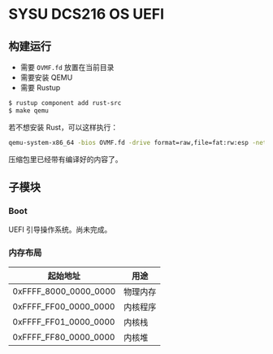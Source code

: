 # SYSU DCS216 OS UEFI

## 构建运行

- 需要 `OVMF.fd` 放置在当前目录
- 需要安装 QEMU
- 需要 Rustup

```sh
$ rustup component add rust-src
$ make qemu
```

若不想安装 Rust，可以这样执行：

```sh
qemu-system-x86_64 -bios OVMF.fd -drive format=raw,file=fat:rw:esp -net none
```

压缩包里已经带有编译好的内容了。

## 子模块

### Boot

UEFI 引导操作系统。尚未完成。

### 内存布局

| 起始地址              | 用途     |
| --------------------- | -------- |
| 0xFFFF_8000_0000_0000 | 物理内存 |
| 0xFFFF_FF00_0000_0000 | 内核程序 |
| 0xFFFF_FF01_0000_0000 | 内核栈   |
| 0xFFFF_FF80_0000_0000 | 内核堆   |
